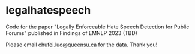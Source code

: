 # legalhatespeech
Code for the paper "Legally Enforceable Hate Speech Detection for Public Forums" published in Findings of EMNLP 2023 (TBD)

Please email chufei.luo@queensu.ca for the data. Thank you!
